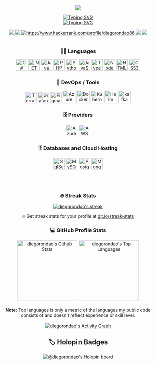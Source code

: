   <p align="center">
    <img src="https://github.com/user-attachments/assets/fb21c39a-c89f-43a2-ada6-60e09d781f3d">
  </p>

  <p align="center">
    <a href="https://git.io/typing-svg">
       <img src="https://readme-typing-svg.demolab.com?font=Fira+Code&weight=600&size=48&pause=1000&color=F7F1EF&vCenter=true&repeat=false&width=435&lines=Diego+Rond%C3%A3o" alt="Typing SVG" />
    </a>
   <br />
   <a href="https://git.io/typing-svg">
     <img src="https://readme-typing-svg.demolab.com?font=Inter&weight=600&size=32&pause=1000&color=F7A824&vCenter=true&width=435&lines=Full+Stack+Developer" alt="Typing SVG" />
   </a>
 </p>

<div align="center">
   <a href="https://drondao.com" target="blank">
    <img src="https://img.shields.io/badge/Website-DC143C?style=for-the-badge&logo=medium&logoColor=white" />
   </a>
   <a href="https://www.figma.com/@diegorondao" target="_blank">
    <img src="https://img.shields.io/badge/figma-%23F24E1E.svg?style=for-the-badge&logo=figma&logoColor=white" target="_blank">
   </a>
   <a href="https://www.hackerrank.com/profile/diegorondao86" target="blank">
    <img src="https://img.shields.io/badge/-Hackerrank-2EC866?style=for-the-badge&logo=HackerRank&logoColor=white" alt="https://www.hackerrank.com/profile/diegorondao86" />
   </a>
   <a href="https://br.linkedin.com/in/diegorondao" target="_blank">
    <img src="https://img.shields.io/badge/-LinkedIn-%230077B5?style=for-the-badge&logo=linkedin&logoColor=white" target="_blank">
   </a>
   <a href="https://pt.stackoverflow.com/users/155397/diegorondao" target="_blank">
    <img src="https://img.shields.io/badge/-Stackoverflow-FE7A16?style=for-the-badge&logo=stack-overflow&logoColor=white" target="_blank">
   </a>
   <br />
   <br />
   <h3>👨‍💻 Languages</h3>
   <p>
    <a href="https://docs.microsoft.com/en-us/dotnet/csharp/" target="_blank" rel="noreferrer"><img src="https://raw.githubusercontent.com/danielcranney/readme-generator/main/public/icons/skills/csharp-colored.svg" width="36" height="36" alt="C#" /></a>
    <a href="https://dotnet.microsoft.com/en-us/" target="_blank" rel="noreferrer"><img src="https://raw.githubusercontent.com/danielcranney/readme-generator/main/public/icons/skills/dot-net-colored.svg" width="36" height="36" alt=".NET" /></a>
    <a href="https://www.oracle.com/java/" target="_blank" rel="noreferrer"><img src="https://raw.githubusercontent.com/danielcranney/readme-generator/main/public/icons/skills/java-colored.svg" width="36" height="36" alt="Java" /></a>
    <a href="https://www.php.net/" target="_blank" rel="noreferrer"><img src="https://raw.githubusercontent.com/danielcranney/readme-generator/main/public/icons/skills/php-colored.svg" width="36" height="36" alt="PHP" /></a>
    <a href="https://www.python.org/" target="_blank" rel="noreferrer"><img src="https://raw.githubusercontent.com/danielcranney/readme-generator/main/public/icons/skills/python-colored.svg" width="36" height="36" alt="Python" /></a>
    <a href="https://developer.mozilla.org/en-US/docs/Web/JavaScript" target="_blank" rel="noreferrer"><img src="https://raw.githubusercontent.com/danielcranney/readme-generator/main/public/icons/skills/javascript-colored.svg" width="36" height="36" alt="JavaScript" /></a>
    <a href="https://www.typescriptlang.org/" target="_blank" rel="noreferrer"><img src="https://raw.githubusercontent.com/danielcranney/readme-generator/main/public/icons/skills/typescript-colored.svg" width="36" height="36" alt="TypeScript" /></a>
    <a href="https://nodejs.org/en/" target="_blank" rel="noreferrer"><img src="https://raw.githubusercontent.com/danielcranney/readme-generator/main/public/icons/skills/nodejs-colored.svg" width="36" height="36" alt="NodeJS" /></a>
    <a href="https://developer.mozilla.org/en-US/docs/Glossary/HTML5" target="_blank" rel="noreferrer"><img src="https://raw.githubusercontent.com/danielcranney/readme-generator/main/public/icons/skills/html5-colored.svg" width="36" height="36" alt="HTML5" /></a>
    <a href="https://www.w3.org/TR/CSS/#css" target="_blank" rel="noreferrer"><img src="https://raw.githubusercontent.com/danielcranney/readme-generator/main/public/icons/skills/css3-colored.svg" width="36" height="36" alt="CSS3" /></a>
  </p>
    <h3>🧰 DevOps / Tools</h3>
    <p>
      <a href="https://www.terraform.io/" target="_blank" rel="noreferrer"><img src="https://github.com/user-attachments/assets/3bc75dca-8b0b-4ed4-b58f-efefdd34bdcb" width="36" height="36" alt="Terraform" /></a>
      <a href="https://grafana.com/" target="_blank" rel="noreferrer"><img src="https://user-images.githubusercontent.com/64677271/215352237-a0ec148f-6d7d-4e64-842d-88c9dfebd031.svg" width="36" height="36" alt="Grafana" /></a>
      <a href="https://www.figma.com/" target="_blank" rel="noreferrer"><img src="https://raw.githubusercontent.com/danielcranney/readme-generator/main/public/icons/skills/figma-colored.svg" width="36" height="36" alt="Figma" /></a>
      <a href="https://azure.microsoft.com/en-us/products/devops" target="_blank" rel="noreferrer"><img src="https://user-images.githubusercontent.com/64677271/225029051-445520c1-b75b-411d-9226-892ff23834f2.svg" width="40" height="40" alt="Azure Devops" /></a>
      <a href="https://www.docker.com/" target="_blank" rel="noreferrer"><img src="https://user-images.githubusercontent.com/64677271/225031143-c4e60e35-713d-40ac-85d3-a35728585aa1.png" width="40" height="40" alt="Docker" /></a>
      <a href="https://kubernetes.io/" target="_blank" rel="noreferrer"><img src="https://user-images.githubusercontent.com/64677271/225031634-ac36b859-0f04-4ca3-acf2-715b67ef0b9d.png" width="40" height="40" alt="Kubernetes" /></a> <a href="https://helm.sh/" target="_blank" rel="noreferrer"><img src="https://user-images.githubusercontent.com/64677271/225032208-0b1eac81-95b2-4127-9a4a-32d5202403f0.png" width="40" height="40" alt="Helm" /></a> 
      <a href="https://kafka.apache.org/" target="_blank" rel="noreferrer"><img src="https://www.svgrepo.com/show/353951/kafka-icon.svg" width="40" height="40" alt="kafka" /></a> 
    </p>
    
   <h3>🗄️ Providers</h3>
    <p>
      <a href="https://azure.microsoft.com/en-us" target="_blank" rel="noreferrer"><img src="https://upload.wikimedia.org/wikipedia/commons/thumb/f/fa/Microsoft_Azure.svg/1200px-Microsoft_Azure.svg.png" width="36" height="36" alt="Azure" /></a>
      <a href="https://aws.amazon.com/?nc1=h_ls" target="_blank" rel="noreferrer"><img src="https://user-images.githubusercontent.com/64677271/225034857-ed762ddd-3282-47fb-b82a-754a423b8d93.png" width="36" height="36" alt="AWS" /></a>
    </p>
   <h3>🗄️ Databases and Cloud Hosting</h3>
    <p>
      <a href="https://www.microsoft.com/en-us/sql-server" target="_blank" rel="noreferrer"><img src="https://user-images.githubusercontent.com/64677271/224074804-6d015070-919e-40c9-9505-8dcc6c14b90a.png" width="36" height="36" alt="SqlServer" /></a>
      <a href="https://www.mysql.com/" target="_blank" rel="noreferrer"><img src="https://raw.githubusercontent.com/danielcranney/readme-generator/main/public/icons/skills/mysql-colored.svg" width="36" height="36" alt="MySQL" /></a>
      <a href="https://www.postgresql.org/" target="_blank" rel="noreferrer"><img src="https://raw.githubusercontent.com/danielcranney/readme-generator/main/public/icons/skills/postgresql-colored.svg" width="36" height="36" alt="PostgreSQL" /></a>
      <a href="https://www.mongodb.com/" target="_blank" rel="noreferrer"><img src="https://raw.githubusercontent.com/danielcranney/readme-generator/main/public/icons/skills/mongodb-colored.svg" width="36" height="36" alt="MongoDB" /></a>
    </p>
   <br />
   <br />
    <h3>🔥 Streak Stats</h3>
    <!-- GitHub Readme Streak Stats - https://github.com/DenverCoder1/github-readme-streak-stats -->
    <p>
      <a href="https://github.com/DenverCoder1/github-readme-streak-stats">
        <!-- Use https://streak-stats.demolab.com or self-host with your own Vercel app - visit https://git.io/streak-stats for instructions -->
        <img title="🔥 Get streak stats for your profile at git.io/streak-stats" alt="diegorondao's streak" src="https://github-readme-streak-stats-9m8ugfa77-denvercoder1.vercel.app/?user=diegorondao&theme=monokai-metallian&hide_border=true"/>
      </a>
      <p>🔥 Get streak stats for your profile at <a href="https://git.io/streak-stats">git.io/streak-stats</a></p>
    </p>
    <h3>💻 GitHub Profile Stats</h3>
    <!-- https://github.com/anuraghazra/github-readme-stats -->
    <a href="https://github.com/anuraghazra/github-readme-stats"><img alt="diegorondao's Github Stats" src="https://denvercoder1-github-readme-stats.vercel.app/api/?username=diegorondao&show_icons=true&include_all_commits=true&count_private=true&theme=react&hide_border=true&bg_color=1F222E&title_color=F85D7F&icon_color=F8D866" height="192px"/></a>
    <a href="https://github.com/anuraghazra/github-readme-stats"><img alt="diegorondao's Top Languages" src="https://denvercoder1-github-readme-stats.vercel.app/api/top-langs/?username=diegorondao&langs_count=8&layout=compact&theme=react&hide_border=true&bg_color=1F222E&title_color=F85D7F&icon_color=F8D866&hide=Jupyter%20Notebook,Roff" height="192px"/></a>
    <br/>
    <br />
    <b>Note:</b> Top languages is only a metric of the languages my public code consists of and doesn't reflect experience or skill level.
    <br />
    <br />
    <!-- https://github.com/ashutosh00710/github-readme-activity-graph -->
    <a href="https://github.com/ashutosh00710/github-readme-activity-graph"><img alt="diegorondao's Activity Graph" src="https://github-readme-activity-graph.vercel.app/graph/?username=diegorondao&bg_color=1F222E&color=F8D866&line=F85D7F&point=FFFFFF&hide_border=true" /></a>
  
  <summary><h2>🏷️ Holopin Badges</h2></summary>
  <p><a href="https://holopin.io/@diegorondao"><img src="https://holopin.me/diegorondao" alt="@diegorondao&#39;s Holopin board"></a></p>
</div>


